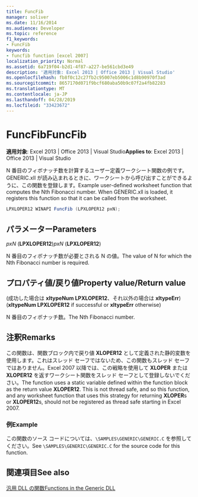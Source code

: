 ```yaml
---
title: FuncFib
manager: soliver
ms.date: 11/16/2014
ms.audience: Developer
ms.topic: reference
f1_keywords:
- FuncFib
keywords:
- funcfib function [excel 2007]
localization_priority: Normal
ms.assetid: 6a719f04-b2d1-4f87-a227-be561cbd3e49
description: '適用対象: Excel 2013 | Office 2013 | Visual Studio'
ms.openlocfilehash: fb8f0c12c27fb2c95007eb5006c1d8b90970f3ad
ms.sourcegitcommit: 8657170d071f9bcf680aba50b9c07f2a4fb82283
ms.translationtype: MT
ms.contentlocale: ja-JP
ms.lasthandoff: 04/28/2019
ms.locfileid: "33423672"
---
```

# <a name="funcfib"></a><span data-ttu-id="d61d1-104">FuncFib</span><span class="sxs-lookup"><span data-stu-id="d61d1-104">FuncFib</span></span>

 <span data-ttu-id="d61d1-105">**適用対象**: Excel 2013 | Office 2013 | Visual Studio</span><span class="sxs-lookup"><span data-stu-id="d61d1-105">**Applies to**: Excel 2013 | Office 2013 | Visual Studio</span></span> 
  
<span data-ttu-id="d61d1-p101">N 番目のフィボナッチ数を計算するユーザー定義ワークシート関数の例です。GENERIC.xll が読み込まれるときに、ワークシートから呼び出すことができるように、この関数を登録します。</span><span class="sxs-lookup"><span data-stu-id="d61d1-p101">Example user-defined worksheet function that computes the Nth Fibonacci number. When GENERIC.xll is loaded, it registers this function so that it can be called from the worksheet.</span></span>
  
```cs
LPXLOPER12 WINAPI FuncFib (LPXLOPER12 pxN);
```

## <a name="parameters"></a><span data-ttu-id="d61d1-108">パラメーター</span><span class="sxs-lookup"><span data-stu-id="d61d1-108">Parameters</span></span>

 <span data-ttu-id="d61d1-109">_pxN_ (**LPXLOPER12**)</span><span class="sxs-lookup"><span data-stu-id="d61d1-109">_pxN_ (**LPXLOPER12**)</span></span>
  
<span data-ttu-id="d61d1-110">N 番目のフィボナッチ数が必要とされる N の値。</span><span class="sxs-lookup"><span data-stu-id="d61d1-110">The value of N for which the Nth Fibonacci number is required.</span></span>
  
## <a name="property-valuereturn-value"></a><span data-ttu-id="d61d1-111">プロパティ値/戻り値</span><span class="sxs-lookup"><span data-stu-id="d61d1-111">Property value/Return value</span></span>

<span data-ttu-id="d61d1-112">(成功した場合は **xltypeNum LPXLOPER12**、それ以外の場合は **xltypeErr**)</span><span class="sxs-lookup"><span data-stu-id="d61d1-112">(**xltypeNum LPXLOPER12** if successful or **xltypeErr** otherwise)</span></span> 
  
<span data-ttu-id="d61d1-113">N 番目のフィボナッチ数。</span><span class="sxs-lookup"><span data-stu-id="d61d1-113">The Nth Fibonacci number.</span></span>
  
## <a name="remarks"></a><span data-ttu-id="d61d1-114">注釈</span><span class="sxs-lookup"><span data-stu-id="d61d1-114">Remarks</span></span>

<span data-ttu-id="d61d1-p102">この関数は、関数ブロック内で戻り値 **XLOPER12** として定義された静的変数を使用します。これはスレッド セーフではないため、この関数もスレッド セーフではありません。Excel 2007 以降では、この戦略を使用して **XLOPER** または **XLOPER12** を返すワークシート関数をスレッド セーフとして登録しないでください。</span><span class="sxs-lookup"><span data-stu-id="d61d1-p102">The function uses a static variable defined within the function block as the return value **XLOPER12**. This is not thread safe, and so this function, and any worksheet function that uses this strategy for returning **XLOPER**s or **XLOPER12**s, should not be registered as thread safe starting in Excel 2007.</span></span>
  
### <a name="example"></a><span data-ttu-id="d61d1-117">例</span><span class="sxs-lookup"><span data-stu-id="d61d1-117">Example</span></span>

<span data-ttu-id="d61d1-118">この関数のソース コードについては、`\SAMPLES\GENERIC\GENERIC.C` を参照してください。</span><span class="sxs-lookup"><span data-stu-id="d61d1-118">See  `\SAMPLES\GENERIC\GENERIC.C` for the source code for this function.</span></span> 
  
## <a name="see-also"></a><span data-ttu-id="d61d1-119">関連項目</span><span class="sxs-lookup"><span data-stu-id="d61d1-119">See also</span></span>



[<span data-ttu-id="d61d1-120">汎用 DLL の関数</span><span class="sxs-lookup"><span data-stu-id="d61d1-120">Functions in the Generic DLL</span></span>](functions-in-the-generic-dll.md)

